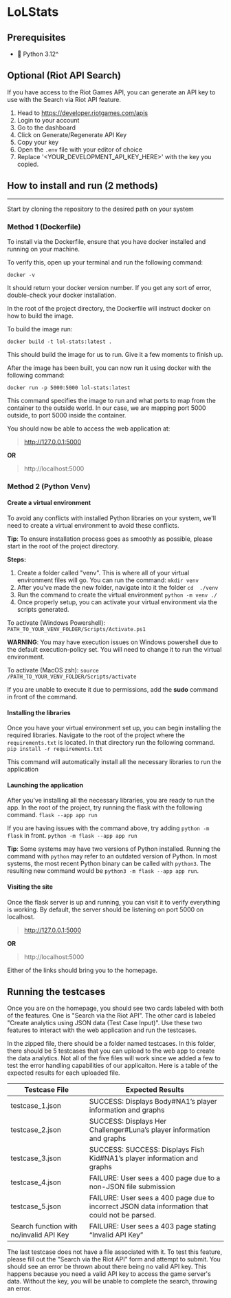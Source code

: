 # LoLStats
## Prerequisites
- 🐍 Python 3.12^

## Optional (Riot API Search)
If you have access to the Riot Games API, you can generate an API key to use with the Search via Riot API feature.

1. Head to https://developer.riotgames.com/apis
2. Login to your account
3. Go to the dashboard
4. Click on Generate/Regenerate API Key
5. Copy your key
7. Open the `.env` file with your editor of choice
8. Replace '<YOUR_DEVELOPMENT_API_KEY_HERE>' with the  key you copied.

## How to install and run (2 methods)

---
Start by cloning the repository to the desired path on your system
### Method 1 (Dockerfile)

To install via the Dockerfile, ensure that you have docker installed and running on your machine.

To verify this, open up your terminal and run the following command:

`docker -v`

It should return your docker version number. If you get any sort of error, double-check your docker installation.

In the root of the project directory, the Dockerfile will instruct docker on how to build the image.

To build the image run:

`docker build -t lol-stats:latest .`

This should build the image for us to run. Give it a few moments to finish up.

After the image has been built, you can now run it using docker with the following command:

`docker run -p 5000:5000 lol-stats:latest`

This command specifies the image to run and what ports to map from the container to the outside world. In our case, we
are mapping port 5000 outside, to port 5000 inside the container.

You should now be able to access the web application at:

> http://127.0.0.1:5000

**OR**

> http://localhost:5000

### Method 2 (Python Venv)
#### Create a virtual environment
To avoid any conflicts with installed Python libraries on your system, we'll need to create a virtual environment to
avoid these conflicts.

**Tip**: To ensure installation process goes as smoothly as possible, please start in the root of the project directory.

**Steps:**
1. Create a folder called "venv". This is where all of your virtual environment files will go. You can run the command: 
`mkdir venv`
2. After you've made the new folder, navigate into it the folder
`cd  ./venv`
3. Run the command to create the virtual environment
`python -m venv ./`
4. Once properly setup, you can activate your virtual environment via the scripts generated.

To activate (Windows Powershell):
`PATH_TO_YOUR_VENV_FOLDER/Scripts/Activate.ps1`

**WARNING**: You may have execution issues on Windows powershell due to the default execution-policy set. You will need
to change it to run the virtual environment.

To activate (MacOS zsh):
`source /PATH_TO_YOUR_VENV_FOLDER/Scripts/activate`

If you are unable to execute it due to permissions, add the **sudo** command in front of the command.

#### Installing the libraries
Once you have your virtual environment set up, you can begin installing the required libraries.
Navigate to the root of the project where the `requirements.txt` is located. In that directory run the following command.
`pip install -r requirements.txt`

This command will automatically install all the necessary libraries to run the application

#### Launching the application
After you've installing all the necessary libraries, you are ready to run the app. In the root of the project, try 
running the flask with the following command.
`flask --app app run`

If you are having issues with the command above, try adding `python -m flask` in front.
`python -m flask --app app run`

**Tip**: Some systems may have two versions of Python installed. Running the command with `python` may refer to an
outdated version of Python. In most systems, the most recent Python binary can be called with `python3`.
The resulting new command would be `python3 -m flask --app app run`.

#### Visiting the site
Once the flask server is up and running, you can visit it to verify everything is working. By default, the server should
be listening on port 5000 on localhost.
> http://127.0.0.1:5000

**OR**

> http://localhost:5000

Either of the links should bring you to the homepage.

## Running the testcases
Once you are on the homepage, you should see two cards labeled with both of the features. One is "Search via the Riot
API". The other card is labeled "Create analytics using JSON data (Test Case Input)". Use these two features to interact
with the web application and run the testcases.

In the zipped file, there should be a folder named testcases. In this folder, there should be 5 testcases that you can
upload to the web app to create the data analytics. Not all of the five files will work since we added a few to test the
error handling capabilities of our applicaiton. Here is a table of the expected results for each uploaded file.

| Testcase File                           | Expected Results                                                                               |
|-----------------------------------------|------------------------------------------------------------------------------------------------|
| testcase_1.json                         | SUCCESS: Displays Body#NA1’s player information and graphs                                     |
| testcase_2.json                         | SUCCESS: Displays Her Challenger#Luna’s player information and graphs                          |
| testcase_3.json                         | SUCCESS: SUCCESS: Displays Fish Kid#NA1’s player information and graphs                        |
| testcase_4.json                         | FAILURE: User sees a 400 page due to a non-JSON file submission                                |
| testcase_5.json                         | FAILURE: User sees a 400 page due to incorrect JSON data information that could not be parsed. |
| Search function with no/invalid API Key | FAILURE: User sees a 403 page stating “Invalid API Key”                                        |

The last testcase does not have a file associated with it. To test this feature, please fill out the
"Search via the Riot API" form and attempt to submit. You should see an error be thrown about there being no valid API
key. This happens because you need a valid API key to access the game server's data. Without the key, you will be unable
to complete the search, throwing an error.